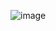 ![image](https://cloud.githubusercontent.com/assets/21348764/19254602/e3d836ee-8f1a-11e6-8bf2-4b604739b145.png)
